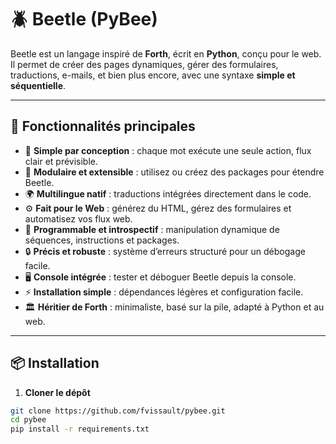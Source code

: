 # 🪲 Beetle (PyBee)

Beetle est un langage inspiré de **Forth**, écrit en **Python**, conçu pour le web.  
Il permet de créer des pages dynamiques, gérer des formulaires, traductions, e-mails, et bien plus encore, avec une syntaxe **simple et séquentielle**.

---

## 🚀 Fonctionnalités principales

- 🧠 **Simple par conception** : chaque mot exécute une seule action, flux clair et prévisible.  
- 🔗 **Modulaire et extensible** : utilisez ou créez des packages pour étendre Beetle.  
- 🌍 **Multilingue natif** : traductions intégrées directement dans le code.  
- ⚙️ **Fait pour le Web** : générez du HTML, gérez des formulaires et automatisez vos flux web.  
- 🧩 **Programmable et introspectif** : manipulation dynamique de séquences, instructions et packages.  
- 🔒 **Précis et robuste** : système d’erreurs structuré pour un débogage facile.  
- 🖥️ **Console intégrée** : tester et déboguer Beetle depuis la console.  
- ⚡ **Installation simple** : dépendances légères et configuration facile.  
- 🏛️ **Héritier de Forth** : minimaliste, basé sur la pile, adapté à Python et au web.

---

## 📦 Installation

1. **Cloner le dépôt**
```bash
git clone https://github.com/fvissault/pybee.git
cd pybee
pip install -r requirements.txt
